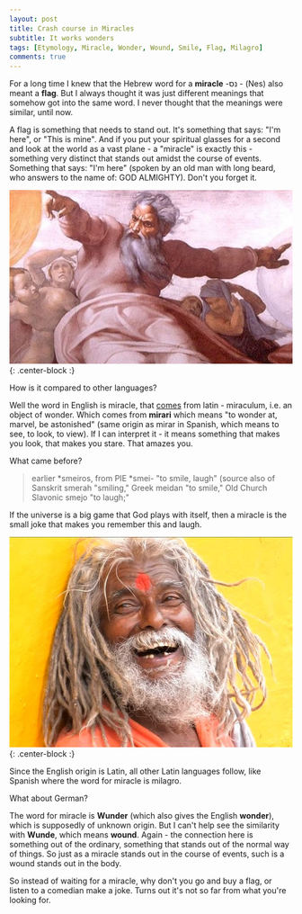 ```yaml
---
layout: post
title: Crash course in Miracles
subtitle: It works wonders
tags: [Etymology, Miracle, Wonder, Wound, Smile, Flag, Milagro]
comments: true
---
```


For a long time I knew that the Hebrew word for a **miracle** -נס  - (Nes) also meant a **flag**. But I always thought it was just different meanings that somehow got into the same word. I never thought that the meanings were similar, until now. 

A flag is something that needs to stand out. It's something that says: "I'm here", or "This is mine". And if you put your spiritual glasses for a second and look at the world as a vast plane - a "miracle" is exactly this - something very distinct that stands out amidst the course of events. Something that says: "I'm here" (spoken by an old man with long beard, who answers to the name of: GOD ALMIGHTY). Don't you forget it.

![](../img/Miracle/god.jpg){: .center-block :}

How is it compared to other languages?

Well the word in English is miracle, that [comes](https://www.etymonline.com/word/miracle) from latin - miraculum, i.e. an object of wonder. Which comes from **mirari** which means "to wonder at, marvel, be astonished" (same origin as mirar in Spanish, which means to see, to look, to view). If I can interpret it - it means something that makes you look, that makes you stare. That amazes you. 

What came before? 

> earlier \*smeiros, from PIE \*smei- "to smile, laugh" (source also of Sanskrit smerah "smiling," Greek meidan "to smile," Old Church Slavonic smejo "to laugh;"

If the universe is a big game that God plays with itself, then a miracle is the small joke that makes you remember this and laugh. 

![](../img/Miracle/hindu.jpg){: .center-block :}

Since the English origin is Latin, all other Latin languages follow, like Spanish where the word for miracle is milagro. 

What about German?

The word for miracle is **Wunder** (which also gives the English **wonder**), which is supposedly of unknown origin. But I can't help see the similarity with **Wunde**, which means **wound**. Again - the connection here is something out of the ordinary, something that stands out of the normal way of things. So just as a miracle stands out in the course of events, such is a wound stands out in the body.

So instead of waiting for a miracle, why don't you go and buy a flag, or listen to a comedian make a joke. Turns out it's not so far from what you're looking for.
